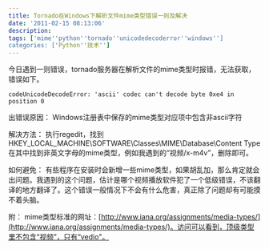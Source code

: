 ```yaml
---
title: Tornado在Windows下解析文件mime类型错误一则及解决
date: '2011-02-15 08:13:06'
description: 
tags: ['mime''python''tornado''unicodedecoderror''windows'']
categories: ['Python''技术'']
---
```


今日遇到一则错误，tornado服务器在解析文件的mime类型时报错，无法获取，错误如下。

    codeUnicodeDecodeError: 'ascii' codec can't decode byte 0xe4 in position 0

出错误原因：
Windows注册表中保存的mime类型对应项中包含非ascii字符

解决方法：
执行regedit，找到
HKEY_LOCAL_MACHINE\SOFTWARE\Classes\MIME\Database\Content Type
在其中找到非英文字母的mime类型，例如我遇到的“视频/x-m4v”，删除即可。

如何避免：
有些程序在安装时会新增一些mime类型，如果胡乱加，那么肯定就会出问题。我遇到的这个问题，估计是哪个视频播放软件犯了一个低级错误，不该翻译的地方翻译了。这个错误一般情况下不会有什么危害，真正除了问题却有可能摸不着头脑。

附：
mime类型标准的网址：[http://www.iana.org/assignments/media-types/](http://www.iana.org/assignments/media-types/)。访问可以看到，顶级类型里不包含“视频”，只有“vedio"。
